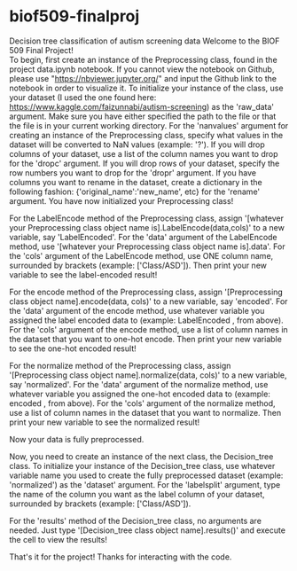 # biof509-finalproj
Decision tree classification of autism screening data
Welcome to the BIOF 509 Final Project!  
To begin, first create an instance of the Preprocessing class, found in the project data.ipynb notebook.
If you cannot view the notebook on Github, please use "https://nbviewer.jupyter.org/" and input the Github link to the notebook in order to visualize it.
To initialize your instance of the class, use your dataset (I used the one found here: https://www.kaggle.com/faizunnabi/autism-screening) as the 'raw_data' argument.
Make sure you have either specified the path to the file or that the file is in your current working directory. 
For the 'nanvalues' argument for creating an instance of the Preprocessing class, specify what values in the dataset will be converted to NaN values (example: '?').
If you will drop columns of your dataset, use a list of the column names you want to drop for the 'dropc' argument.
If you will drop rows of your dataset, specify the row numbers you want to drop for the 'dropr' argument.
If you have columns you want to rename in the dataset, create a dictionary in the following fashion: {'original_name':'new_name', etc} for the 'rename' argument.
You have now initialized your Preprocessing class!

For the LabelEncode method of the Preprocessing class, assign '[whatever your Preprocessing class object name is].LabelEncode(data,cols)' to a new variable, say 'LabelEncoded'.
For the 'data' argument of the LabelEncode method, use '[whatever your Preprocessing class object name is].data'.
For the 'cols' argument of the LabelEncode method, use ONE column name, surrounded by brackets (example: ['Class/ASD']).
Then print your new variable to see the label-encoded result!

For the encode method of the Preprocessing class, assign '[Preprocessing class object name].encode(data, cols)' to a new variable, say 'encoded'.
For the 'data' argument of the encode method, use whatever variable you assigned the label encoded data to (example: LabelEncoded , from above).
For the 'cols' argument of the encode method, use a list of column names in the dataset that you want to one-hot encode.
Then print your new variable to see the one-hot encoded result!

For the normalize method of the Preprocessing class, assign '[Preprocessing class object name].normalize(data, cols)' to a new variable, say 'normalized'.
For the 'data' argument of the normalize method, use whatever variable you assigned the one-hot encoded data to (example: encoded , from above).
For the 'cols' argument of the normalize method, use a list of column names in the dataset that you want to normalize.
Then print your new variable to see the normalized result!

Now your data is fully preprocessed.

Now, you need to create an instance of the next class, the Decision_tree class.
To initialize your instance of the Decision_tree class, use whatever variable name you used to create the fully preprocessed dataset (example: 'normalized') as the 'dataset' argument.
For the 'labelsplit' argument, type the name of the column you want as the label column of your dataset, surrounded by brackets (example: ['Class/ASD']).

For the 'results' method of the Decision_tree class, no arguments are needed.  Just type '[Decision_tree class object name].results()' and execute the cell to view the results!

That's it for the project! Thanks for interacting with the code.
